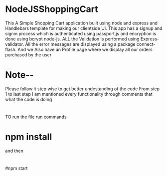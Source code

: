 # NodeJSShoppingCart
This A Simple Shopping Cart application built using node and express and Handlebars template for making our clientside UI.
This app has a signup and signin process which is authenticated using passport.js and encryption is done using bcrypt node-js. 
ALL the Validation is performed using Express-validator.
All the error messages are displayed using a package connect-flash.
And we Also have an Profile page where we display all our orders purchased by the user
# Note--
Please follow it step wise to get better undestanding of the code From step 1 to last step
I am mentioned every functionality through comments that what the code is doing
#
TO run the file run commands
# npm install
and then
#
#npm start
